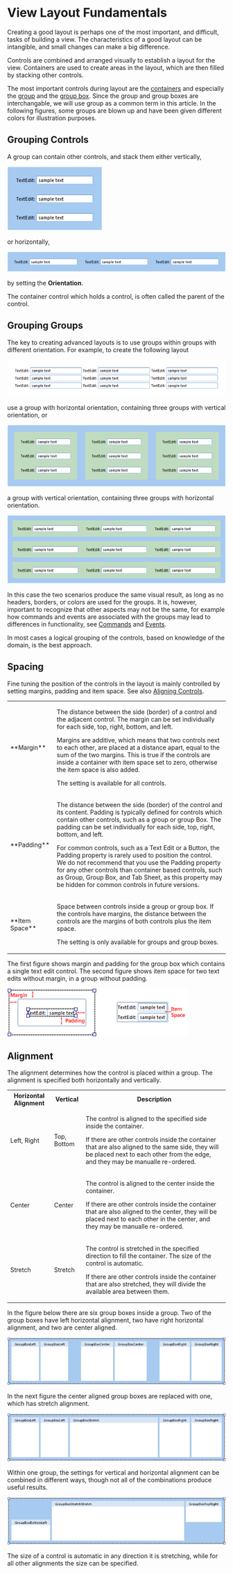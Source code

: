 # View Layout Fundamentals

Creating a good layout is perhaps one of the most important, and difficult, tasks of building a view. The characteristics of a good layout can be intangible, and small changes can make a big difference.

Controls are combined and arranged visually to establish a layout for the view. Containers are used to create areas in the layout, which are then filled by stacking other controls.

The most important controls during layout are the [containers](desktop-controls/containers.md) and especially the [group](desktop-controls/containers/group.md) and the [group box](desktop-controls/containers/group-box.md). Since the group and group boxes are interchangable, we will use group as a common term in this article. In the following figures, some groups are blown up and have been given different colors for illustration purposes.


## Grouping Controls

A group can contain other controls, and stack them either vertically,

![ID8879253177584B2C.png](media/ID8879253177584B2C.png)

or horizontally,

![ID31B8E91C5BFF43AA.png](media/ID31B8E91C5BFF43AA.png)

by setting the **Orientation**.

The container control which holds a control, is often called the parent of the control.



## Grouping Groups

The key to creating advanced layouts is to use groups within groups with different orientation. For example, to create the following layout

![IDA83D141541CB47EE.png](media/IDA83D141541CB47EE.png)

use a group with horizontal orientation, containing three groups with vertical orientation, or

![IDA8A98CE7CDD544A9.png](media/IDA8A98CE7CDD544A9.png)

a group with vertical orientation, containing three groups with horizontal orientation.

![IDDC4137ABE2794757.png](media/IDDC4137ABE2794757.png)

In this case the two scenarios produce the same visual result, as long as no headers, borders, or colors are used for the groups. It is, however, important to recognize that other aspects may not be the same, for example how commands and events are associated with the groups may lead to differences in functionality, see [Commands](../commands.md) and [Events](../events.md).

In most cases a logical grouping of the controls, based on knowledge of the domain, is the best approach.



## Spacing

Fine tuning the position of the controls in the layout is mainly controlled by setting margins, padding and item space. See also [Aligning Controls](view-layout-fundamentals.md).

<table style="WIDTH: 100%">

<tbody>

<tr>

<td>**Margin**</td>

<td>

The distance between the side (border) of a control and the adjacent control. The margin can be set individually for each side, top, right, bottom, and left.

Margins are additive, which means that two controls next to each other, are placed at a distance apart, equal to the sum of the two margins. This is true if the controls are inside a container with item space set to zero, otherwise the item space is also added.

The setting is available for all controls.

</td>

</tr>

<tr>

<td>**Padding**</td>

<td>

The distance between the side (border) of the control and its content. Padding is typically defined for controls which contain other controls, such as a group or group Box. The padding can be set individually for each side, top, right, bottom, and left.

For common controls, such as a Text Edit or a Button, the Padding property is rarely used to position the control. We do not recommend that you use the Padding property for any other controls than container based controls, such as Group, Group Box, and Tab Sheet, as this property may be hidden for common controls in future versions.

</td>

</tr>

<tr>

<td>**Item Space**</td>

<td>

Space between controls inside a group or group box. If the controls have margins, the distance between the controls are the margins of both controls plus the item space.

The setting is only available for groups and group boxes.

</td>

</tr>

</tbody>

</table>

The first figure shows margin and padding for the group box which contains a single text edit control. The second figure shows item space for two text edits without margin, in a group without padding.

![ID5396E38645D14699.png](media/ID5396E38645D14699.png)  ![ID614AB514749B4462.png](media/ID614AB514749B4462.png)



## Alignment

The alignment determines how the control is placed within a group. The alignment is specified both horizontally and vertically.

<table style="WIDTH: 100%">

<tbody>

<tr>

<th>Horizontal Alignment</th>

<th>Vertical</th>

<th>Description</th>

</tr>

<tr>

<td>Left, Right</td>

<td>

Top, Bottom

</td>

<td>

The control is aligned to the specified side inside the container.

If there are other controls inside the container that are also aligned to the same side, they will be placed next to each other from the edge, and they may be manualle re-ordered.

</td>

</tr>

<tr>

<td>Center</td>

<td>Center</td>

<td>

The control is aligned to the center inside the container.

If there are other controls inside the container that are also aligned to the center, they will be placed next to each other in the center, and they may be manualle re-ordered.

</td>

</tr>

<tr>

<td>Stretch</td>

<td>Stretch</td>

<td>

The control is stretched in the specified direction to fill the container. The size of the control is automatic.

If there are other controls inside the container that are also stretched, they will divide the available area between them.

</td>

</tr>

</tbody>

</table>

In the figure below there are six group boxes inside a group. Two of the group boxes have left horizontal alignment, two have right horizontal alignment, and two are center aligned.

![ID4AC49C8D16894040.png](media/ID4AC49C8D16894040.png)

In the next figure the center aligned group boxes are replaced with one, which has stretch alignment.

![ID22F09433057440BB.png](media/ID22F09433057440BB.png)

Within one group, the settings for vertical and horizontal alignment can be combined in different ways, though not all of the combinations produce useful results.

![ID7F6EA1AE2C9F454E.png](media/ID7F6EA1AE2C9F454E.png)

The size of a control is automatic in any direction it is stretching, while for all other alignments the size can be specified.

